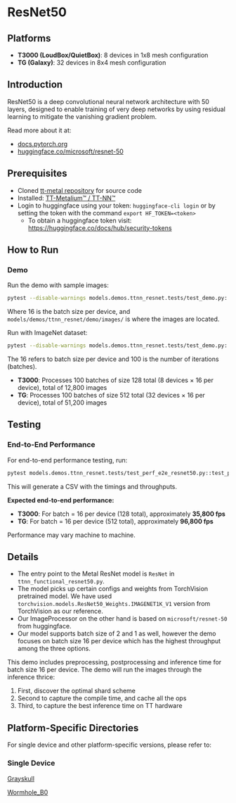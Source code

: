 # ResNet50

## Platforms
- **T3000 (LoudBox/QuietBox)**: 8 devices in 1x8 mesh configuration
- **TG (Galaxy)**: 32 devices in 8x4 mesh configuration

## Introduction
ResNet50 is a deep convolutional neural network architecture with 50 layers, designed to enable training of very deep networks by using residual learning to mitigate the vanishing gradient problem.

Read more about it at:
- [docs.pytorch.org](https://docs.pytorch.org/vision/main/models/generated/torchvision.models.resnet50.html)
- [huggingface.co/microsoft/resnet-50](https://huggingface.co/microsoft/resnet-50)

## Prerequisites
- Cloned [tt-metal repository](https://github.com/tenstorrent/tt-metal) for source code
- Installed: [TT-Metalium™ / TT-NN™](https://github.com/tenstorrent/tt-metal/blob/main/INSTALLING.md)
- Login to huggingface using your token: `huggingface-cli login` or by setting the token with the command `export HF_TOKEN=<token>`
    - To obtain a huggingface token visit: https://huggingface.co/docs/hub/security-tokens

## How to Run

### Demo
Run the demo with sample images:
```bash
pytest --disable-warnings models.demos.ttnn_resnet.tests/test_demo.py::test_demo_sample
```
Where 16 is the batch size per device, and `models/demos/ttnn_resnet/demo/images/` is where the images are located.

Run with ImageNet dataset:
```bash
pytest --disable-warnings models.demos.ttnn_resnet.tests/test_demo.py::test_demo_imagenet
```
The 16 refers to batch size per device and 100 is the number of iterations (batches).
- **T3000**: Processes 100 batches of size 128 total (8 devices × 16 per device), total of 12,800 images
- **TG**: Processes 100 batches of size 512 total (32 devices × 16 per device), total of 51,200 images

## Testing

### End-to-End Performance
For end-to-end performance testing, run:
```bash
pytest models.demos.ttnn_resnet.tests/test_perf_e2e_resnet50.py::test_perf_trace_2cqs
```
This will generate a CSV with the timings and throughputs.

**Expected end-to-end performance:**
- **T3000**: For batch = 16 per device (128 total), approximately **35,800 fps**
- **TG**: For batch = 16 per device (512 total), approximately **96,800 fps**

Performance may vary machine to machine.

## Details

+ The entry point to the Metal ResNet model is `ResNet` in `ttnn_functional_resnet50.py`.
+ The model picks up certain configs and weights from TorchVision pretrained model. We have used `torchvision.models.ResNet50_Weights.IMAGENET1K_V1` version from TorchVision as our reference.
+ Our ImageProcessor on the other hand is based on `microsoft/resnet-50` from huggingface.
+ Our model supports batch size of 2 and 1 as well, however the demo focuses on batch size 16 per device which has the highest throughput among the three options.

This demo includes preprocessing, postprocessing and inference time for batch size 16 per device. The demo will run the images through the inference thrice:
1. First, discover the optimal shard scheme
2. Second to capture the compile time, and cache all the ops
3. Third, to capture the best inference time on TT hardware

## Platform-Specific Directories

For single device and other platform-specific versions, please refer to:

### Single Device
[Grayskull](/models/demos/grayskull/resnet50/)

[Wormhole_B0](/models/demos/wormhole/resnet50/)
